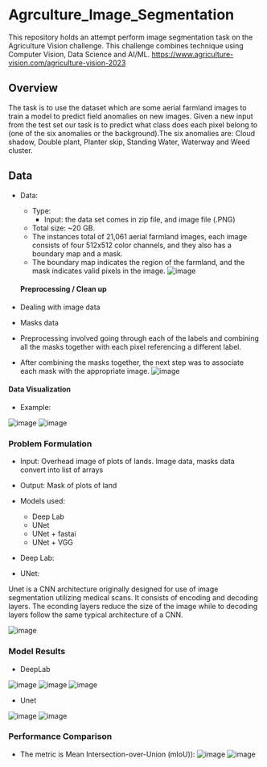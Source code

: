 # Agrculture_Image_Segmentation

This repository holds an attempt perform image segmentation task on the Agriculture Vision challenge. This challenge combines technique using Computer Vision, Data Science and AI/ML. https://www.agriculture-vision.com/agriculture-vision-2023

## Overview
The task is to use the dataset which are some aerial farmland images to train a model to predict field anomalies on new images. Given a new input from the test set our task is to predict what class does each pixel belong to (one of the six anomalies or the background).​The six anomalies are: Cloud shadow, Double plant, Planter skip, Standing Water, Waterway and Weed cluster. 

## Data
* Data:
  * Type: 
    * Input: the data set comes in zip file, and image file (.PNG)
  * Total size: ~20 GB.
  * The instances total of 21,061 aerial farmland images, each image consists of four 512x512 color channels, and they also has a boundary map and a mask. 
  * The boundary map indicates the region of the farmland, and the mask indicates valid pixels in the image. 
![image](https://user-images.githubusercontent.com/89665013/236540282-8d9fbd80-fdb1-4fc1-b71e-677141c23c6e.png)

  #### Preprocessing / Clean up

* Dealing with image data
* Masks data
* Preprocessing involved going through each of the labels and combining all the masks together with each pixel referencing a different label.
* After combining the masks together, the next step was to associate each mask with the appropriate image.
![image](https://user-images.githubusercontent.com/98187543/236552184-1949db0e-deaf-430e-b485-67d557d8921a.png)

 #### Data Visualization
  * Example:
  
![image](https://user-images.githubusercontent.com/98187543/236550315-ff3f7465-7d15-4715-a3b5-7e7b56aceb8c.png)
![image](https://user-images.githubusercontent.com/98187543/236550391-856061a0-ce5a-4eec-a998-91abd9f7550c.png)


### Problem Formulation

  * Input: Overhead image of plots of lands. Image data, masks data convert into list of arrays
  * Output: Mask of plots of land
  * Models used: 
    * Deep Lab
    * UNet
    * UNet + fastai
    * UNet + VGG
* Deep Lab:


* UNet:

Unet is a CNN architecture originally designed for use of image segmentation utilizing medical scans. It consists of encoding and decoding layers. The econding layers reduce the size of the image while to decoding layers follow the same typical architecture of a CNN.

![image](https://user-images.githubusercontent.com/98187543/236554037-9534a58a-bf52-48c6-9f4d-1480512218bf.png)


### Model Results

  * DeepLab

 ![image](https://user-images.githubusercontent.com/89665013/236551019-ad66839e-55b8-4f09-b04d-042a305d683a.png)
 ![image](https://user-images.githubusercontent.com/89665013/236551126-23bda62c-97e0-4bb9-9bcc-5d6a14205bd0.png)
 ![image](https://user-images.githubusercontent.com/89665013/236551238-f4571b03-59fd-4b7c-b796-9a19303d9b5b.png)
 
  * Unet

![image](https://user-images.githubusercontent.com/98187543/236554943-5f1531cb-ba17-477f-89dc-a5e593fb154b.png)
![image](https://user-images.githubusercontent.com/98187543/236555114-1ff23906-f3ec-4810-806a-f8b605d1a7ff.png)





### Performance Comparison

* The metric is Mean Intersection-over-Union (mIoU)):
![image](https://user-images.githubusercontent.com/89665013/236550741-2bd5505f-1f35-4b41-9ef3-1e9377097ebd.png)
![image](https://user-images.githubusercontent.com/89665013/236550787-05da44d1-a6d9-4428-87d9-91f850ee3491.png)
